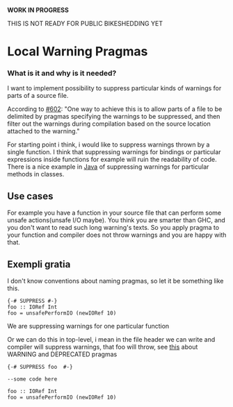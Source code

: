 
**WORK IN PROGRESS**



THIS IS NOT READY FOR PUBLIC BIKESHEDDING YET


# Local Warning Pragmas


### What is it and why is it needed?



I want to implement possibility to suppress particular kinds of warnings for parts of a source file.



According to [\#602](https://gitlab.staging.haskell.org/ghc/ghc/issues/602):
"One way to achieve this is to allow parts of a file to be delimited by pragmas specifying the warnings to be suppressed, and then filter out the warnings during compilation based on the source location attached to the warning."



For starting point i think, i would like to suppress warnings thrown by a single function. I think that suppressing warnings for bindings or particular expressions inside functions for example will ruin the readability of code. There is a nice example in [
Java](http://docs.oracle.com/javase/7/docs/api/java/lang/SuppressWarnings.html) of suppressing warnings for particular methods in classes. 


## Use cases



For example you have a function in your source file that can perform some unsafe actions(unsafe I/O maybe). You think you are smarter than GHC, and you don't want to read such long warning's texts. So you apply pragma to your function and compiler does not throw warnings and you are happy with that.


## Exempli gratia



I don't know conventions about naming pragmas, so let it be something like this.


```
{-# SUPPRESS #-}
foo :: IORef Int
foo = unsafePerformIO (newIORef 10)
```


We are suppressing warnings for one particular function 



Or we can do this in top-level, i mean in the file header we can write and compiler will suppress warnings, that foo will throw, see [
this](https://downloads.haskell.org/~ghc/latest/docs/html/users_guide/pragmas.html) about WARNING and DEPRECATED pragmas


```
{-# SUPPRESS foo  #-}

--some code here

foo :: IORef Int
foo = unsafePerformIO (newIORef 10)
```